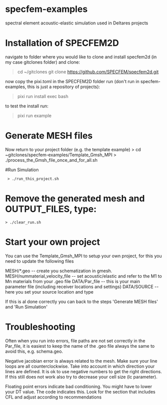 # specfem-examples
spectral element acoustic-elastic simulation used in Deltares projects

# Installation of SPECFEM2D

   navigate to folder where you would like to clone and install specfem2d (in my case gitclones folder) and clone:
   > cd ~/gitclones
   > git clone https://github.com/SPECFEM/specfem2d.git
   
   now copy the pixi.toml in the SPECFEM2D folder run (don't run in specfem-examples, this is just a repository of projects):
   > pixi run install
   > exec bash
   
   to test the install run:
   > pixi run example
   

# Generate MESH files
Now return to your project folder (e.g. the template example)
    > cd ~gitclones/specfem-examples/Template_Gmsh_MPI
    > ./process_the_Gmsh_file_once_and_for_all.sh

#Run Simulation
    
     > ./run_this_project.sh

# Remove the generated mesh and OUTPUT_FILES, type:
	
	> ./clear_run.sh

# Start your own project
You can use the Template_Gmsh_MPI to setup your own project, for this you need to update the following files

MESH/*.geo -- create you schematization in gmesh.
MESH/nummaterial_velocity_file -- set acoustic/elastic and refer to the M1 to Mn materials from your .geo file
DATA/Par_file -- this is your main parameter file (including receiver locations and settings)
DATA/SOURCE -- here you set your source location and type 

If this is al done correctly you can back to the steps 'Generate MESH files' and 'Run Simulation'

# Troubleshooting
Often when you run into errors, file paths are not set correctly in the Par_file, it is easiest to keep the name of the .geo file always the same to avoid this, e.g. schema.geo.

Negative jacobian error is always related to the mesh. Make sure your line loops are all counterclockwise. Take into account in which direction your lines are defined. It is ok to use negative numbers to get the right directions. If this still does not work also try to decrease your cell size (lc parameter).

Floating point errors indicate bad conditioning. You might have to lower your DT value. The code indicates this. Look for the section that includes CFL and adjust according to recommendations







